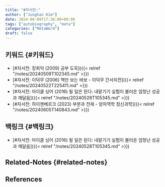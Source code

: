 ```yaml
---
title: "#자서전:"
author: ["Junghan Kim"]
date: 2024-08-09T17:38:00+09:00
tags: ["autobiography", "meta"]
categories: ["MetaWord"]
draft: false
---
```


## 키워드 {#키워드}

-   [#자서전: 장회익 (2009) 공부 도둑]({{< relref "/notes/20240509T102345.md" >}})
-   [#자서전: 이덕무 (2006) 책만 보는 바보 - 이덕무 간서치전]({{< relref "/notes/20240522T225411.md" >}})
-   [#자서전: 마이클 싱어 (2016) 될 일은 된다: 내맡기기 실험이 불러온 엄청난 성공과 깨달음]({{< relref "/notes/20240528T105345.md" >}})
-   [#자서전: 하이젠베르크 (2023) 부분과 전체 - 양자역학 정신과학]({{< relref "/notes/20240605T140843.md" >}})


## 백링크 {#백링크}

-   [#자서전: 마이클 싱어 (2016) 될 일은 된다: 내맡기기 실험이 불러온 엄청난 성공과 깨달음]({{< relref "/notes/20240528T105345.md" >}})


## Related-Notes {#related-notes}

## References

<style>.csl-entry{text-indent: -1.5em; margin-left: 1.5em;}</style><div class="csl-bib-body">
</div>
